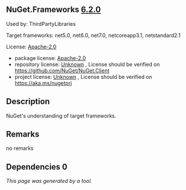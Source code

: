 NuGet.Frameworks [6.2.0](https://www.nuget.org/packages/NuGet.Frameworks/6.2.0)
--------------------

Used by: ThirdPartyLibraries

Target frameworks: net5.0, net6.0, net7.0, netcoreapp3.1, netstandard2.1

License: [Apache-2.0](../../../../licenses/apache-2.0) 

- package license: [Apache-2.0](https://licenses.nuget.org/Apache-2.0) 
- repository license: [Unknown](https://github.com/NuGet/NuGet.Client) , License should be verified on https://github.com/NuGet/NuGet.Client
- project license: [Unknown](https://aka.ms/nugetprj) , License should be verified on https://aka.ms/nugetprj

Description
-----------
NuGet's understanding of target frameworks.

Remarks
-----------
no remarks


Dependencies 0
-----------


*This page was generated by a tool.*